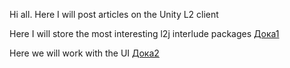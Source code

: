 Hi all. Here I will post articles on the Unity L2 client

Here I will store the most interesting l2j interlude packages
[Дока1](https://github.com/gawric/Guide-L2Unity/tree/main/Guide/Pakets)



Here we will work with the UI
[Дока2](https://github.com/gawric/Guide-L2Unity/tree/main/Guide/UI)
